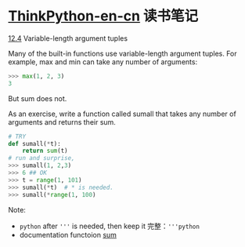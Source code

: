 # [ThinkPython-en-cn](https://github.com/wuxlifeng/ThinkPython-en-cn) 读书笔记





[12.4](https://github.com/wuxlifeng/ThinkPython-en-cn/blob/master/ThinkPython-12.md#124--variable-length-argument-tuples-参数长度可变的元组) Variable-length argument tuples

Many of the built-in functions use variable-length argument tuples. For example, max and min can take any number of arguments:

```python
>>> max(1, 2, 3)
3
```
But sum does not.

As an exercise, write a function called sumall that takes any number of arguments and returns their sum.

```python
# TRY
def sumall(*t): 
    return sum(t) 
# run and surprise, 
>>> sumall(1, 2,3)
>>> 6 ## OK
>>> t = range(1, 101)
>>> sumall(*t)  # * is needed.
>>> sumall(*range(1, 100)
````

Note:
* `python` after `'''` is needed, then keep it 完整：`'''python`
* documentation functoion [sum](https://docs.python.org/3/library/functions.html?highlight=sum#sum) 



